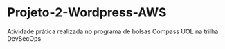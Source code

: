 # Projeto-2-Wordpress-AWS
Atividade prática realizada no programa de bolsas Compass UOL na trilha DevSecOps

